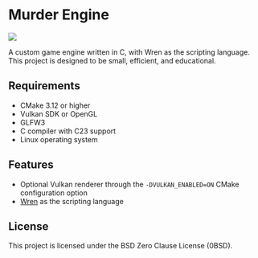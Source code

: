# Murder Engine

![](https://upload.wikimedia.org/wikipedia/commons/f/fe/William_Holbrook_Beard_-_The_Wreckers_-_1979.286_-_Museum_of_Fine_Arts.jpg)

A custom game engine written in C, with Wren as the scripting language. This project is designed to be small, efficient, and educational.

## Requirements

- CMake 3.12 or higher
- Vulkan SDK or OpenGL
- GLFW3
- C compiler with C23 support
- Linux operating system

## Features

- Optional Vulkan renderer through the `-DVULKAN_ENABLED=ON` CMake configuration option
- [Wren](https://github.com/wren-lang/wren) as the scripting language

## License

This project is licensed under the BSD Zero Clause License (0BSD).
